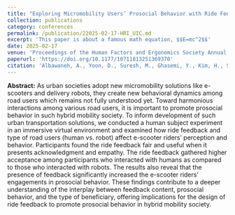 ```yaml
---
title: "Exploring Micromobility Users’ Prosocial Behavior with Ride Feedback in Immersive Virtual Environments"
collection: publications
category: conferences
permalink: /publication/22025-02-17-HRI_UIC.md
excerpt: 'This paper is about a famous math equation, $$E=mc^2$$'
date: 2025-02-17
venue: 'Proceedings of the Human Factors and Ergonomics Society Annual Meeting'
paperurl: 'https://doi.org/10.1177/10711813251369370'
citation: 'Albawaneh, A., Yoon, D., Suresh, M., Ghasemi, Y., Kim, H., Salubre, K., Mehrotra, S., Song, M., Akash, K., & Misu, T. (2025). <i>Exploring Micromobility Users’ Prosocial Behavior with Ride Feedback in Immersive Virtual Environments</i>. Proceedings of the Human Factors and Ergonomics Society Annual Meeting, 0(0). https://doi.org/10.1177/10711813251369370
---
```


**Abstract:**
As urban societies adopt new micromobility solutions like e-scooters and delivery robots, they create new behavioral dynamics among road users which remains not fully understood yet. Toward harmonious interactions among various road users, it is important to promote prosocial behavior in such hybrid mobility society. To inform development of such urban transportation solutions, we conducted a human subject experiment in an immersive virtual environment and examined how ride feedback and type of road users (human vs. robot) affect e-scooter riders’ perception and behavior. Participants found the ride feedback fair and useful when it presents acknowledgment and empathy. The ride feedback gathered higher acceptance among participants who interacted with humans as compared to those who interacted with robots. The results also reveal that the presence of feedback significantly increased the e-scooter riders’ engagements in prosocial behavior. These findings contribute to a deeper understanding of the interplay between feedback content, prosocial behavior, and the type of beneficiary, offering implications for the design of ride feedback to promote prosocial behavior in hybrid mobility society.




